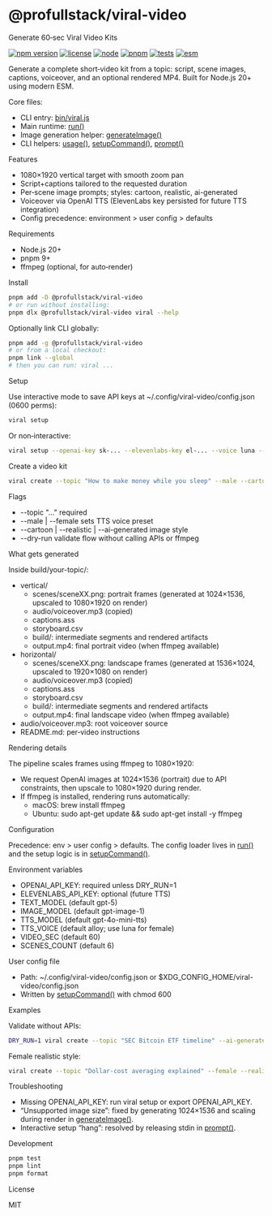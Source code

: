 
# @profullstack/viral-video

Generate 60‑sec Viral Video Kits

<!-- BADGES:START -->
<p align="left">
  <a href="https://www.npmjs.com/package/@profullstack/viral-video"><img alt="npm version" src="https://img.shields.io/npm/v/%40profullstack%2Fviral-video?style=for-the-badge"></a>
  <a href="#license"><img alt="license" src="https://img.shields.io/badge/license-MIT-green?style=for-the-badge"></a>
  <a href="./package.json"><img alt="node" src="https://img.shields.io/badge/node-%3E%3D20.0.0-339933?logo=node.js&amp;logoColor=white&amp;style=for-the-badge"></a>
  <a href="https://pnpm.io/"><img alt="pnpm" src="https://img.shields.io/badge/pnpm-9%2B-F69220?logo=pnpm&amp;logoColor=white&amp;style=for-the-badge"></a>
  <a href="https://mochajs.org/"><img alt="tests" src="https://img.shields.io/badge/tests-Mocha-8D6748?logo=mocha&amp;logoColor=white&amp;style=for-the-badge"></a>
  <a href="https://nodejs.org/api/esm.html"><img alt="esm" src="https://img.shields.io/badge/ESM-Enabled-000000?style=for-the-badge"></a>
</p>
<!-- BADGES:END -->
Generate a complete short‑video kit from a topic: script, scene images, captions, voiceover, and an optional rendered MP4. Built for Node.js 20+ using modern ESM.

Core files:
- CLI entry: [bin/viral.js](bin/viral.js)
- Main runtime: [run()](src/index.js:460)
- Image generation helper: [generateImage()](src/index.js:176)
- CLI helpers: [usage()](bin/viral.js:72), [setupCommand()](bin/viral.js:143), [prompt()](bin/viral.js:107)

Features
- 1080×1920 vertical target with smooth zoom pan
- Script+captions tailored to the requested duration
- Per‑scene image prompts; styles: cartoon, realistic, ai-generated
- Voiceover via OpenAI TTS (ElevenLabs key persisted for future TTS integration)
- Config precedence: environment > user config > defaults

Requirements
- Node.js 20+
- pnpm 9+
- ffmpeg (optional, for auto‑render)

Install

```bash
pnpm add -D @profullstack/viral-video
# or run without installing:
pnpm dlx @profullstack/viral-video viral --help
```

Optionally link CLI globally:

```bash
pnpm add -g @profullstack/viral-video
# or from a local checkout:
pnpm link --global
# then you can run: viral ...
```

Setup

Use interactive mode to save API keys at ~/.config/viral-video/config.json (0600 perms):

```bash
viral setup
```

Or non‑interactive:

```bash
viral setup --openai-key sk-... --elevenlabs-key el-... --voice luna --video-sec 60
```

Create a video kit

```bash
viral create --topic "How to make money while you sleep" --male --cartoon
```

Flags
- --topic "..." required
- --male | --female sets TTS voice preset
- --cartoon | --realistic | --ai-generated image style
- --dry-run validate flow without calling APIs or ffmpeg

What gets generated

Inside build/your-topic/:
- vertical/
  - scenes/sceneXX.png: portrait frames (generated at 1024×1536, upscaled to 1080×1920 on render)
  - audio/voiceover.mp3 (copied)
  - captions.ass
  - storyboard.csv
  - build/: intermediate segments and rendered artifacts
  - output.mp4: final portrait video (when ffmpeg available)
- horizontal/
  - scenes/sceneXX.png: landscape frames (generated at 1536×1024, upscaled to 1920×1080 on render)
  - audio/voiceover.mp3 (copied)
  - captions.ass
  - storyboard.csv
  - build/: intermediate segments and rendered artifacts
  - output.mp4: final landscape video (when ffmpeg available)
- audio/voiceover.mp3: root voiceover source
- README.md: per‑video instructions

Rendering details

The pipeline scales frames using ffmpeg to 1080×1920:
- We request OpenAI images at 1024×1536 (portrait) due to API constraints, then upscale to 1080×1920 during render.
- If ffmpeg is installed, rendering runs automatically:
  - macOS: brew install ffmpeg
  - Ubuntu: sudo apt-get update && sudo apt-get install -y ffmpeg

Configuration

Precedence: env > user config > defaults. The config loader lives in [run()](src/index.js:460) and the setup logic is in [setupCommand()](bin/viral.js:143).

Environment variables
- OPENAI_API_KEY: required unless DRY_RUN=1
- ELEVENLABS_API_KEY: optional (future TTS)
- TEXT_MODEL (default gpt-5)
- IMAGE_MODEL (default gpt-image-1)
- TTS_MODEL (default gpt-4o-mini-tts)
- TTS_VOICE (default alloy; use luna for female)
- VIDEO_SEC (default 60)
- SCENES_COUNT (default 6)

User config file
- Path: ~/.config/viral-video/config.json or $XDG_CONFIG_HOME/viral-video/config.json
- Written by [setupCommand()](bin/viral.js:143) with chmod 600

Examples

Validate without APIs:

```bash
DRY_RUN=1 viral create --topic "SEC Bitcoin ETF timeline" --ai-generated
```

Female realistic style:

```bash
viral create --topic "Dollar-cost averaging explained" --female --realistic
```

Troubleshooting
- Missing OPENAI_API_KEY: run viral setup or export OPENAI_API_KEY.
- “Unsupported image size”: fixed by generating 1024×1536 and scaling during render in [generateImage()](src/index.js:176).
- Interactive setup “hang”: resolved by releasing stdin in [prompt()](bin/viral.js:107).

Development

```bash
pnpm test
pnpm lint
pnpm format
```

License

MIT
